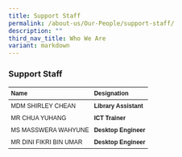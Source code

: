 ```yaml
---
title: Support Staff
permalink: /about-us/Our-People/support-staff/
description: ""
third_nav_title: Who We Are
variant: markdown
---
```

### **Support Staff**
<style>
  .support-staff-table {
    font-family: Arial, Helvetica, sans-serif;
    font-size: 12px;
  }
  .support-staff-table th, .support-staff-table td {
    text-align: left;
    vertical-align: top;
    padding: 5px;
  }
</style>

<table class="support-staff-table">
	<thead>
  <tr>
    <th>Name</th>
    <th>Designation</th>
  </tr>
	</thead>
	<tbody>
  <tr>
    <td>MDM SHIRLEY CHEAN</td>
    <td><strong>Library Assistant</strong></td>
  </tr>
  <tr>
    <td>MR CHUA YUHANG</td>
    <td><strong>ICT Trainer</strong></td>
  </tr>
  <tr>
    <td>MS MASSWERA WAHYUNE</td>
    <td><strong>Desktop Engineer</strong></td>
  </tr>
  <tr>
    <td>MR DINI FIKRI BIN UMAR</td>
    <td><strong>Desktop Engineer</strong></td>
  </tr>
	</tbody>
</table>